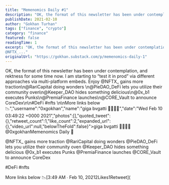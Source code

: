 ```yaml
---
title: "Memenomics Daily #1"
description: "OK, the format of this newsletter has been under contemplation, and rektness for some time now."
publishDate: 2021-02-10
author: "Gokhan Turhan"
tags: ["finance", "crypto"]
category: "finance"
featured: false
readingTime: 1
excerpt: "OK, the format of this newsletter has been under contemplation, and rektness for some time now. I am starting to “test it in prod” via different approaches via multi-platform embeds. Enjoy
@NFTX_..."
originalUrl: "https://gokhan.substack.com/p/memenomics-daily-1"
---
```


OK, the format of this newsletter has been under contemplation, and rektness for some time now. I am starting to “test it in prod” via different approaches via multi-platform embeds. Enjoy
@NFTX_ gains more traction\n@RariCapital doing wonders \n@PieDAO_DeFi lets you utilize their community oven\n@Keeper_DAO hides something delicious\n@0x_b1 executes Punks\n@PremiaFinance launches\n@CORE_Vault to announce CoreDex\n\n#DeFi #nfts \n\nMore links below 📉","username":"0xgokhan","name":"giga bvgatti 💾🧬🚀🏴","date":"Wed Feb 10 03:49:22 +0000 2021","photos":[],"quoted_tweet":{},"retweet_count":1,"like_count":2,"expanded_url":{},"video_url":null,"belowTheFold":false}">giga bvgatti 💾🧬🚀🏴 @0xgokhanMemenomics Daily 🧐

@NFTX_ gains more traction
@RariCapital doing wonders
@PieDAO_DeFi lets you utilize their community oven
@Keeper_DAO hides something delicious
@0x_b1 executes Punks
@PremiaFinance launches
@CORE_Vault to announce CoreDex

#DeFi #nfts

More links below 📉[3:49 AM ∙ Feb 10, 20212Likes1Retweet](<TwitterEmbed id="1359348707704139780" />